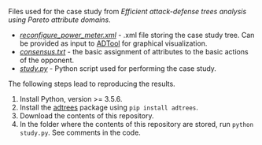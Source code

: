 Files used for the case study from *Efficient attack-defense trees analysis using Pareto attribute domains*.
* [*reconfigure_power_meter.xml*](./reconfigure_power_meter.xml) - .xml file storing the case study tree. Can be provided as input to [ADTool](https://satoss.uni.lu/members/piotr/adtool/) for graphical visualization.
* [*consensus.txt*](./consensus.txt) - the basic assignment of attributes to the basic actions of the opponent.
* [*study.py*](./study.py) - Python script used for performing the case study.

The following steps lead to reproducing the results.

1. Install Python, version >= 3.5.6.
2. Install the [adtrees](https://github.com/wwidel/adtrees) package using `pip install adtrees`.
3. Download the contents of this repository.
4. In the folder where the contents of this repository are stored, run `python study.py`. See comments in the code.
